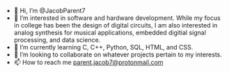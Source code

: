 - 👋 Hi, I’m @JacobParent7
- 👀 I’m interested in software and hardware development. While my focus in college has been the design of digital circuits, I am also interested in analog synthesis for musical applications, embedded digitial signal processing, and data science. 
- 🌱 I’m currently learning C, C++, Python, SQL, HTML, and CSS.
- 💞️ I’m looking to collaborate on whatever projects pertain to my interests. 
- 📫 How to reach me parent.jacob7@protonmail.com

<!---
JacobParent7/JacobParent7 is a ✨ special ✨ repository because its `README.md` (this file) appears on your GitHub profile.
You can click the Preview link to take a look at your changes.
--->
